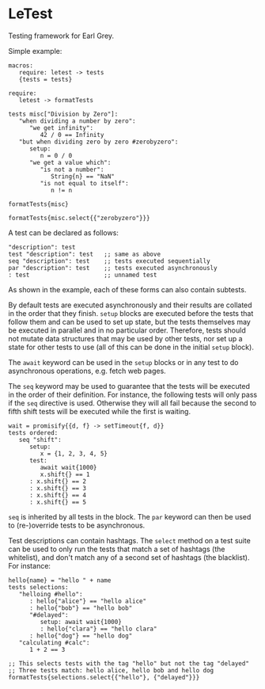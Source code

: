 
LeTest
======

Testing framework for Earl Grey.

Simple example:

    macros:
       require: letest -> tests
       {tests = tests}

    require:
       letest -> formatTests

    tests misc["Division by Zero"]:
       "when dividing a number by zero":
          "we get infinity":
             42 / 0 == Infinity
       "but when dividing zero by zero #zerobyzero":
          setup:
             n = 0 / 0
          "we get a value which":
             "is not a number":
                String{n} == "NaN"
             "is not equal to itself":
                n != n

    formatTests{misc}

    formatTests{misc.select{{"zerobyzero"}}}

A test can be declared as follows:

    "description": test
    test "description": test   ;; same as above
    seq "description": test    ;; tests executed sequentially
    par "description": test    ;; tests executed asynchronously
    : test                     ;; unnamed test

As shown in the example, each of these forms can also contain
subtests.

By default tests are executed asynchronously and their results are
collated in the order that they finish. `setup` blocks are executed
before the tests that follow them and can be used to set up state, but
the tests themselves may be executed in parallel and in no particular
order. Therefore, tests should not mutate data structures that may be
used by other tests, nor set up a state for other tests to use (all of
this can be done in the initial `setup` block).

The `await` keyword can be used in the `setup` blocks or in any test to
do asynchronous operations, e.g. fetch web pages.

The `seq` keyword may be used to guarantee that the tests will be
executed in the order of their definition. For instance, the following
tests will only pass if the `seq` directive is used. Otherwise
they will all fail because the second to fifth shift tests will be
executed while the first is waiting.

    wait = promisify{{d, f} -> setTimeout{f, d}}
    tests ordered:
       seq "shift":
          setup:
             x = {1, 2, 3, 4, 5}
          test:
             await wait{1000}
             x.shift{} == 1
          : x.shift{} == 2
          : x.shift{} == 3
          : x.shift{} == 4
          : x.shift{} == 5

`seq` is inherited by all tests in the block. The `par` keyword can
then be used to (re-)override tests to be asynchronous.

Test descriptions can contain hashtags. The `select` method on a test
suite can be used to only run the tests that match a set of hashtags
(the whitelist), and don't match any of a second set of hashtags (the
blacklist). For instance:

    hello{name} = "hello " + name
    tests selections:
       "helloing #hello":
          : hello{"alice"} == "hello alice"
          : hello{"bob"} == "hello bob"
          "#delayed":
             setup: await wait{1000}
             : hello{"clara"} == "hello clara"
          : hello{"dog"} == "hello dog"
       "calculating #calc":
          1 + 2 == 3

    ;; This selects tests with the tag "hello" but not the tag "delayed"
    ;; Three tests match: hello alice, hello bob and hello dog
    formatTests{selections.select{{"hello"}, {"delayed"}}}

